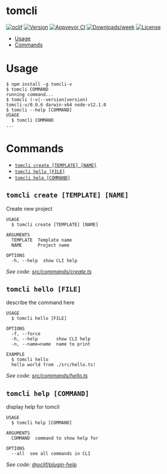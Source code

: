 tomcli
======



[![oclif](https://img.shields.io/badge/cli-oclif-brightgreen.svg)](https://oclif.io)
[![Version](https://img.shields.io/npm/v/tomcli.svg)](https://npmjs.org/package/tomcli)
[![Appveyor CI](https://ci.appveyor.com/api/projects/status/github/tomilenko/tomcli?branch=master&svg=true)](https://ci.appveyor.com/project/tomilenko/tomcli/branch/master)
[![Downloads/week](https://img.shields.io/npm/dw/tomcli.svg)](https://npmjs.org/package/tomcli)
[![License](https://img.shields.io/npm/l/tomcli.svg)](https://github.com/tomilenko/tomcli/blob/master/package.json)

<!-- toc -->
* [Usage](#usage)
* [Commands](#commands)
<!-- tocstop -->
# Usage
<!-- usage -->
```sh-session
$ npm install -g tomcli-v
$ tomcli COMMAND
running command...
$ tomcli (-v|--version|version)
tomcli-v/0.0.6 darwin-x64 node-v12.1.0
$ tomcli --help [COMMAND]
USAGE
  $ tomcli COMMAND
...
```
<!-- usagestop -->
# Commands
<!-- commands -->
* [`tomcli create [TEMPLATE] [NAME]`](#tomcli-create-template-name)
* [`tomcli hello [FILE]`](#tomcli-hello-file)
* [`tomcli help [COMMAND]`](#tomcli-help-command)

## `tomcli create [TEMPLATE] [NAME]`

Create new project

```
USAGE
  $ tomcli create [TEMPLATE] [NAME]

ARGUMENTS
  TEMPLATE  Template name
  NAME      Project name

OPTIONS
  -h, --help  show CLI help
```

_See code: [src/commands/create.ts](https://github.com/tomilenko/tomcli/blob/v0.0.6/src/commands/create.ts)_

## `tomcli hello [FILE]`

describe the command here

```
USAGE
  $ tomcli hello [FILE]

OPTIONS
  -f, --force
  -h, --help       show CLI help
  -n, --name=name  name to print

EXAMPLE
  $ tomcli hello
  hello world from ./src/hello.ts!
```

_See code: [src/commands/hello.ts](https://github.com/tomilenko/tomcli/blob/v0.0.6/src/commands/hello.ts)_

## `tomcli help [COMMAND]`

display help for tomcli

```
USAGE
  $ tomcli help [COMMAND]

ARGUMENTS
  COMMAND  command to show help for

OPTIONS
  --all  see all commands in CLI
```

_See code: [@oclif/plugin-help](https://github.com/oclif/plugin-help/blob/v2.2.1/src/commands/help.ts)_
<!-- commandsstop -->
